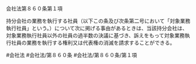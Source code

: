 会社法第８６０条第１項

持分会社の業務を執行する社員（以下この条及び次条第二号において「対象業務執行社員」という。）について次に掲げる事由があるときは、当該持分会社は、対象業務執行社員以外の社員の過半数の決議に基づき、訴えをもって対象業務執行社員の業務を執行する権利又は代表権の消滅を請求することができる。

#会社法
#会社法/第８６０条
#会社法/第８６０条/第１項
